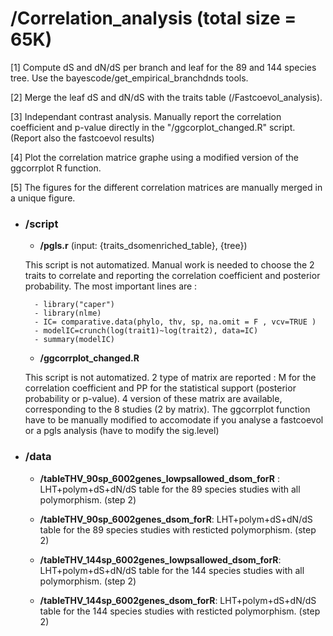# **/Correlation_analysis** (total size = 65K)

[1] Compute dS and dN/dS per branch and leaf for the 89 and 144 species tree. Use the bayescode/get_empirical_branchdnds tools.

[2] Merge the leaf dS and dN/dS with the traits table (/Fastcoevol_analysis).

[3] Independant contrast analysis. 
    Manually report the correlation coefficient and p-value directly in the "/ggcorplot_changed.R" script. (Report also the fastcoevol results)

[4] Plot the correlation matrice graphe using a modified version of the ggcorrplot R function.

[5] The figures for the different correlation matrices are manually merged in a unique figure.

- ### **/script**

	- **/pgls.r** (input: {traits_dsomenriched_table}, {tree})

   	This script is not automatized. Manual work is needed to choose the 2 traits to correlate and reporting the correlation coefficient and posterior probability.
   	The most important lines are : 

		- library("caper")
		- library(nlme)
		- IC= comparative.data(phylo, thv, sp, na.omit = F , vcv=TRUE )
		- modelIC=crunch(log(trait1)~log(trait2), data=IC)
		- summary(modelIC)

	- **/ggcorrplot_changed.R**

   	This script is not automatized.
   	2 type of matrix are reported : M for the correlation coefficient and PP for the statistical support (posterior probability or p-value).
   	4 version of these matrix are available, corresponding to the 8 studies (2 by matrix).
   	The ggcorrplot function have to be manually modified to accomodate if you analyse a fastcoevol or a pgls analysis (have to modify the sig.level)

- ### **/data**

	- **/tableTHV_90sp_6002genes_lowpsallowed_dsom_forR** : LHT+polym+dS+dN/dS table for the 89 species studies with all polymorphism. (step 2)
	
	- **/tableTHV_90sp_6002genes_dsom_forR**: LHT+polym+dS+dN/dS table for the 89 species studies with resticted polymorphism. (step 2)

	- **/tableTHV_144sp_6002genes_lowpsallowed_dsom_forR**: LHT+polym+dS+dN/dS table for the 144 species studies with all polymorphism. (step 2)
		
	- **/tableTHV_144sp_6002genes_dsom_forR**: LHT+polym+dS+dN/dS table for the 144 species studies with resticted polymorphism. (step 2)

